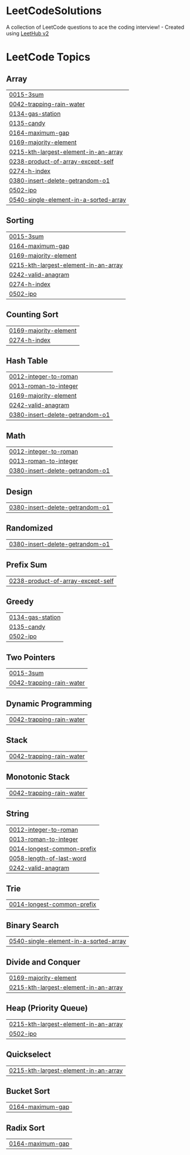 # LeetCodeSolutions
A collection of LeetCode questions to ace the coding interview! - Created using [LeetHub v2](https://github.com/arunbhardwaj/LeetHub-2.0)

<!---LeetCode Topics Start-->
# LeetCode Topics
## Array
|  |
| ------- |
| [0015-3sum](https://github.com/xxalm/LeetCodeSolutions/tree/master/0015-3sum) |
| [0042-trapping-rain-water](https://github.com/xxalm/LeetCodeSolutions/tree/master/0042-trapping-rain-water) |
| [0134-gas-station](https://github.com/xxalm/LeetCodeSolutions/tree/master/0134-gas-station) |
| [0135-candy](https://github.com/xxalm/LeetCodeSolutions/tree/master/0135-candy) |
| [0164-maximum-gap](https://github.com/xxalm/LeetCodeSolutions/tree/master/0164-maximum-gap) |
| [0169-majority-element](https://github.com/xxalm/LeetCodeSolutions/tree/master/0169-majority-element) |
| [0215-kth-largest-element-in-an-array](https://github.com/xxalm/LeetCodeSolutions/tree/master/0215-kth-largest-element-in-an-array) |
| [0238-product-of-array-except-self](https://github.com/xxalm/LeetCodeSolutions/tree/master/0238-product-of-array-except-self) |
| [0274-h-index](https://github.com/xxalm/LeetCodeSolutions/tree/master/0274-h-index) |
| [0380-insert-delete-getrandom-o1](https://github.com/xxalm/LeetCodeSolutions/tree/master/0380-insert-delete-getrandom-o1) |
| [0502-ipo](https://github.com/xxalm/LeetCodeSolutions/tree/master/0502-ipo) |
| [0540-single-element-in-a-sorted-array](https://github.com/xxalm/LeetCodeSolutions/tree/master/0540-single-element-in-a-sorted-array) |
## Sorting
|  |
| ------- |
| [0015-3sum](https://github.com/xxalm/LeetCodeSolutions/tree/master/0015-3sum) |
| [0164-maximum-gap](https://github.com/xxalm/LeetCodeSolutions/tree/master/0164-maximum-gap) |
| [0169-majority-element](https://github.com/xxalm/LeetCodeSolutions/tree/master/0169-majority-element) |
| [0215-kth-largest-element-in-an-array](https://github.com/xxalm/LeetCodeSolutions/tree/master/0215-kth-largest-element-in-an-array) |
| [0242-valid-anagram](https://github.com/xxalm/LeetCodeSolutions/tree/master/0242-valid-anagram) |
| [0274-h-index](https://github.com/xxalm/LeetCodeSolutions/tree/master/0274-h-index) |
| [0502-ipo](https://github.com/xxalm/LeetCodeSolutions/tree/master/0502-ipo) |
## Counting Sort
|  |
| ------- |
| [0169-majority-element](https://github.com/xxalm/LeetCodeSolutions/tree/master/0169-majority-element) |
| [0274-h-index](https://github.com/xxalm/LeetCodeSolutions/tree/master/0274-h-index) |
## Hash Table
|  |
| ------- |
| [0012-integer-to-roman](https://github.com/xxalm/LeetCodeSolutions/tree/master/0012-integer-to-roman) |
| [0013-roman-to-integer](https://github.com/xxalm/LeetCodeSolutions/tree/master/0013-roman-to-integer) |
| [0169-majority-element](https://github.com/xxalm/LeetCodeSolutions/tree/master/0169-majority-element) |
| [0242-valid-anagram](https://github.com/xxalm/LeetCodeSolutions/tree/master/0242-valid-anagram) |
| [0380-insert-delete-getrandom-o1](https://github.com/xxalm/LeetCodeSolutions/tree/master/0380-insert-delete-getrandom-o1) |
## Math
|  |
| ------- |
| [0012-integer-to-roman](https://github.com/xxalm/LeetCodeSolutions/tree/master/0012-integer-to-roman) |
| [0013-roman-to-integer](https://github.com/xxalm/LeetCodeSolutions/tree/master/0013-roman-to-integer) |
| [0380-insert-delete-getrandom-o1](https://github.com/xxalm/LeetCodeSolutions/tree/master/0380-insert-delete-getrandom-o1) |
## Design
|  |
| ------- |
| [0380-insert-delete-getrandom-o1](https://github.com/xxalm/LeetCodeSolutions/tree/master/0380-insert-delete-getrandom-o1) |
## Randomized
|  |
| ------- |
| [0380-insert-delete-getrandom-o1](https://github.com/xxalm/LeetCodeSolutions/tree/master/0380-insert-delete-getrandom-o1) |
## Prefix Sum
|  |
| ------- |
| [0238-product-of-array-except-self](https://github.com/xxalm/LeetCodeSolutions/tree/master/0238-product-of-array-except-self) |
## Greedy
|  |
| ------- |
| [0134-gas-station](https://github.com/xxalm/LeetCodeSolutions/tree/master/0134-gas-station) |
| [0135-candy](https://github.com/xxalm/LeetCodeSolutions/tree/master/0135-candy) |
| [0502-ipo](https://github.com/xxalm/LeetCodeSolutions/tree/master/0502-ipo) |
## Two Pointers
|  |
| ------- |
| [0015-3sum](https://github.com/xxalm/LeetCodeSolutions/tree/master/0015-3sum) |
| [0042-trapping-rain-water](https://github.com/xxalm/LeetCodeSolutions/tree/master/0042-trapping-rain-water) |
## Dynamic Programming
|  |
| ------- |
| [0042-trapping-rain-water](https://github.com/xxalm/LeetCodeSolutions/tree/master/0042-trapping-rain-water) |
## Stack
|  |
| ------- |
| [0042-trapping-rain-water](https://github.com/xxalm/LeetCodeSolutions/tree/master/0042-trapping-rain-water) |
## Monotonic Stack
|  |
| ------- |
| [0042-trapping-rain-water](https://github.com/xxalm/LeetCodeSolutions/tree/master/0042-trapping-rain-water) |
## String
|  |
| ------- |
| [0012-integer-to-roman](https://github.com/xxalm/LeetCodeSolutions/tree/master/0012-integer-to-roman) |
| [0013-roman-to-integer](https://github.com/xxalm/LeetCodeSolutions/tree/master/0013-roman-to-integer) |
| [0014-longest-common-prefix](https://github.com/xxalm/LeetCodeSolutions/tree/master/0014-longest-common-prefix) |
| [0058-length-of-last-word](https://github.com/xxalm/LeetCodeSolutions/tree/master/0058-length-of-last-word) |
| [0242-valid-anagram](https://github.com/xxalm/LeetCodeSolutions/tree/master/0242-valid-anagram) |
## Trie
|  |
| ------- |
| [0014-longest-common-prefix](https://github.com/xxalm/LeetCodeSolutions/tree/master/0014-longest-common-prefix) |
## Binary Search
|  |
| ------- |
| [0540-single-element-in-a-sorted-array](https://github.com/xxalm/LeetCodeSolutions/tree/master/0540-single-element-in-a-sorted-array) |
## Divide and Conquer
|  |
| ------- |
| [0169-majority-element](https://github.com/xxalm/LeetCodeSolutions/tree/master/0169-majority-element) |
| [0215-kth-largest-element-in-an-array](https://github.com/xxalm/LeetCodeSolutions/tree/master/0215-kth-largest-element-in-an-array) |
## Heap (Priority Queue)
|  |
| ------- |
| [0215-kth-largest-element-in-an-array](https://github.com/xxalm/LeetCodeSolutions/tree/master/0215-kth-largest-element-in-an-array) |
| [0502-ipo](https://github.com/xxalm/LeetCodeSolutions/tree/master/0502-ipo) |
## Quickselect
|  |
| ------- |
| [0215-kth-largest-element-in-an-array](https://github.com/xxalm/LeetCodeSolutions/tree/master/0215-kth-largest-element-in-an-array) |
## Bucket Sort
|  |
| ------- |
| [0164-maximum-gap](https://github.com/xxalm/LeetCodeSolutions/tree/master/0164-maximum-gap) |
## Radix Sort
|  |
| ------- |
| [0164-maximum-gap](https://github.com/xxalm/LeetCodeSolutions/tree/master/0164-maximum-gap) |
<!---LeetCode Topics End-->
